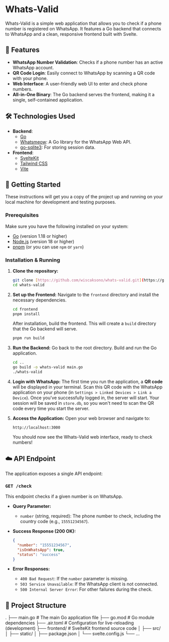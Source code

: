 # Whats-Valid

Whats-Valid is a simple web application that allows you to check if a phone number is registered on WhatsApp. It features a Go backend that connects to WhatsApp and a clean, responsive frontend built with Svelte.

## 🚀 Features

- **WhatsApp Number Validation**: Checks if a phone number has an active WhatsApp account.
- **QR Code Login**: Easily connect to WhatsApp by scanning a QR code with your phone.
- **Web Interface**: A user-friendly web UI to enter and check phone numbers.
- **All-in-One Binary**: The Go backend serves the frontend, making it a single, self-contained application.

## 🛠️ Technologies Used

- **Backend**:
  - [Go](https://golang.org/)
  - [Whatsmeow](https://github.com/maunium/go-whatsmeow): A Go library for the WhatsApp Web API.
  - [go-sqlite3](https://github.com/mattn/go-sqlite3): For storing session data.
- **Frontend**:
  - [SvelteKit](https://kit.svelte.dev/)
  - [Tailwind CSS](https://tailwindcss.com/)
  - [Vite](https://vitejs.dev/)

## 🏁 Getting Started

These instructions will get you a copy of the project up and running on your local machine for development and testing purposes.

### Prerequisites

Make sure you have the following installed on your system:

- [Go](https://golang.org/doc/install) (version 1.18 or higher)
- [Node.js](https://nodejs.org/) (version 18 or higher)
- [pnpm](https://pnpm.io/installation) (or you can use `npm` or `yarn`)

### Installation & Running

1.  **Clone the repository:**

    ```bash
    git clone [https://github.com/wiscaksono/whats-valid.git](https://github.com/wiscaksono/whats-valid.git)
    cd whats-valid
    ```

2.  **Set up the Frontend:**
    Navigate to the `frontend` directory and install the necessary dependencies.

    ```bash
    cd frontend
    pnpm install
    ```

    After installation, build the frontend. This will create a `build` directory that the Go backend will serve.

    ```bash
    pnpm run build
    ```

3.  **Run the Backend:**
    Go back to the root directory. Build and run the Go application.
    ```bash
    cd ..
    go build -o whats-valid main.go
    ./whats-valid
    ```
4.  **Login with WhatsApp:**
    The first time you run the application, a **QR code** will be displayed in your terminal. Scan this QR code with the WhatsApp application on your phone (in `Settings > Linked Devices > Link a Device`). Once you've successfully logged in, the server will start. Your session will be saved in `store.db`, so you won't need to scan the QR code every time you start the server.

5.  **Access the Application:**
    Open your web browser and navigate to:
    ```
    http://localhost:3000
    ```
    You should now see the Whats-Valid web interface, ready to check numbers!

## ☁️ API Endpoint

The application exposes a single API endpoint:

### `GET /check`

This endpoint checks if a given number is on WhatsApp.

- **Query Parameter:**
  - `number` (string, required): The phone number to check, including the country code (e.g., `15551234567`).

- **Success Response (200 OK):**

  ```json
  {
    "number": "15551234567",
    "isOnWhatsApp": true,
    "status": "success"
  }
  ```

- **Error Responses:**
  - `400 Bad Request`: If the `number` parameter is missing.
  - `503 Service Unavailable`: If the WhatsApp client is not connected.
  - `500 Internal Server Error`: For other failures during the check.

## 📂 Project Structure

.
├── main.go # The main Go application file
├── go.mod # Go module dependencies
├── .air.toml # Configuration for live-reloading (development)
├── frontend/ # SvelteKit frontend source code
│ ├── src/
│ ├── static/
│ ├── package.json
│ └── svelte.config.js
└── ...
